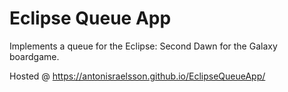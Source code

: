 # Eclipse Queue App
Implements a queue for the Eclipse: Second Dawn for the Galaxy boardgame.

Hosted @ https://antonisraelsson.github.io/EclipseQueueApp/
